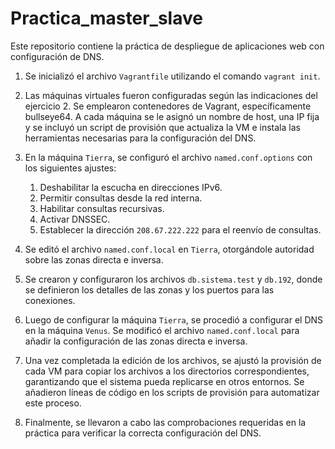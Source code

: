 # Practica_master_slave

Este repositorio contiene la práctica de despliegue de aplicaciones web con configuración de DNS.

1. Se inicializó el archivo `Vagrantfile` utilizando el comando `vagrant init`.
2. Las máquinas virtuales fueron configuradas según las indicaciones del ejercicio 2. Se emplearon contenedores de Vagrant, específicamente bullseye64. A cada máquina se le asignó un nombre de host, una IP fija y se incluyó un script de provisión que actualiza la VM e instala las herramientas necesarias para la configuración del DNS.

3. En la máquina `Tierra`, se configuró el archivo `named.conf.options` con los siguientes ajustes:
   1. Deshabilitar la escucha en direcciones IPv6.
   2. Permitir consultas desde la red interna.
   3. Habilitar consultas recursivas.
   4. Activar DNSSEC.
   5. Establecer la dirección `208.67.222.222` para el reenvío de consultas.


4. Se editó el archivo `named.conf.local` en `Tierra`, otorgándole autoridad sobre las zonas directa e inversa.

  

5. Se crearon y configuraron los archivos `db.sistema.test` y `db.192`, donde se definieron los detalles de las zonas y los puertos para las conexiones.

  

6. Luego de configurar la máquina `Tierra`, se procedió a configurar el DNS en la máquina `Venus`. Se modificó el archivo `named.conf.local` para añadir la configuración de las zonas directa e inversa.

  

7. Una vez completada la edición de los archivos, se ajustó la provisión de cada VM para copiar los archivos a los directorios correspondientes, garantizando que el sistema pueda replicarse en otros entornos. Se añadieron líneas de código en los scripts de provisión para automatizar este proceso.

8. Finalmente, se llevaron a cabo las comprobaciones requeridas en la práctica para verificar la correcta configuración del DNS.
